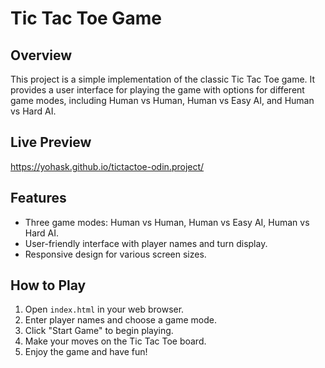 # Tic Tac Toe Game

## Overview

This project is a simple implementation of the classic Tic Tac Toe game. It provides a user interface for playing the game with options for different game modes, including Human vs Human, Human vs Easy AI, and Human vs Hard AI.

## Live Preview
https://yohask.github.io/tictactoe-odin.project/

## Features

- Three game modes: Human vs Human, Human vs Easy AI, Human vs Hard AI.
- User-friendly interface with player names and turn display.
- Responsive design for various screen sizes.

## How to Play

1. Open `index.html` in your web browser.
2. Enter player names and choose a game mode.
3. Click "Start Game" to begin playing.
4. Make your moves on the Tic Tac Toe board.
5. Enjoy the game and have fun!
